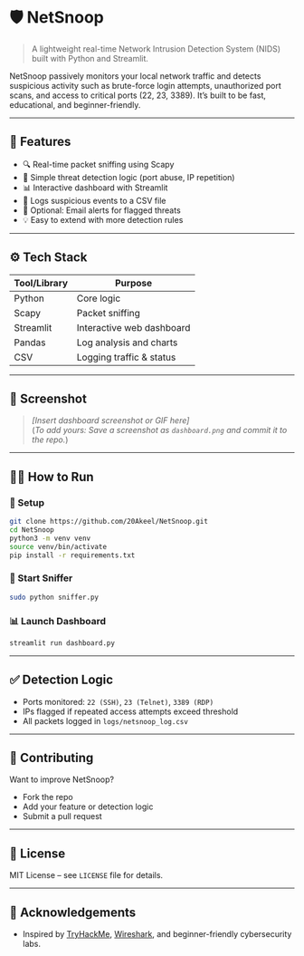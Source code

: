 # 🛡️ NetSnoop
> A lightweight real-time Network Intrusion Detection System (NIDS) built with Python and Streamlit.

NetSnoop passively monitors your local network traffic and detects suspicious activity such as brute-force login attempts, unauthorized port scans, and access to critical ports (22, 23, 3389). It’s built to be fast, educational, and beginner-friendly.

---

## 🚀 Features

- 🔍 Real-time packet sniffing using Scapy
- 🧠 Simple threat detection logic (port abuse, IP repetition)
- 📊 Interactive dashboard with Streamlit
- 📝 Logs suspicious events to a CSV file
- 📨 Optional: Email alerts for flagged threats
- 💡 Easy to extend with more detection rules

---

## ⚙️ Tech Stack

| Tool/Library  | Purpose                      |
|---------------|------------------------------|
| Python        | Core logic                   |
| Scapy         | Packet sniffing              |
| Streamlit     | Interactive web dashboard    |
| Pandas        | Log analysis and charts      |
| CSV           | Logging traffic & status     |

---

## 📸 Screenshot

> *[Insert dashboard screenshot or GIF here]*  
(*To add yours: Save a screenshot as `dashboard.png` and commit it to the repo.*)

---

## 🧑‍💻 How to Run

### 🔧 Setup
```bash
git clone https://github.com/20Akeel/NetSnoop.git
cd NetSnoop
python3 -m venv venv
source venv/bin/activate
pip install -r requirements.txt
```

### 📡 Start Sniffer
```bash
sudo python sniffer.py
```

### 📊 Launch Dashboard
```bash
streamlit run dashboard.py
```

---

## ✅ Detection Logic

- Ports monitored: `22 (SSH)`, `23 (Telnet)`, `3389 (RDP)`
- IPs flagged if repeated access attempts exceed threshold
- All packets logged in `logs/netsnoop_log.csv`

---

## 🤝 Contributing

Want to improve NetSnoop?
- Fork the repo
- Add your feature or detection logic
- Submit a pull request

---

## 📄 License

MIT License – see `LICENSE` file for details.

---

## 🙏 Acknowledgements

- Inspired by [TryHackMe](https://tryhackme.com/), [Wireshark](https://www.wireshark.org/), and beginner-friendly cybersecurity labs.
